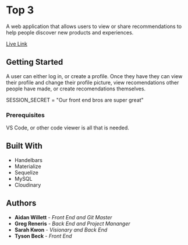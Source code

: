 # Top 3

A web application that allows users to view or share recommendations to help people discover new products and experiences.


[Live Link](https://top3recommendations.herokuapp.com/)

## Getting Started

A user can either log in, or create a profile. Once they have they can view their profile and change their profile picture, view recomendations other people have made, or create recomendations themselves.


SESSION_SECRET = "Our front end bros are super great"


### Prerequisites

VS Code, or other code viewer is all that is needed.

## Built With

* Handelbars
* Materialize
* Sequelize
* MySQL
* Cloudinary

## Authors

* **Aidan Willett** - *Front End and Git Master*
* **Greg Reneris** - *Back End and Project Mananger*
* **Sarah Kwon** - *Visionary and Back End*
* **Tyson Beck** - *Front End*
